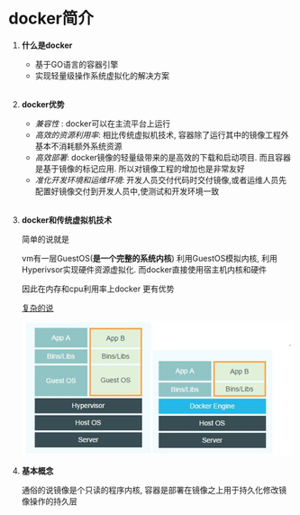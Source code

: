 # docker简介

1.  **什么是docker**

    *   基于GO语言的容器引擎
    *   实现轻量级操作系统虚拟化的解决方案

    <br>

2.  **docker优势**

    *   *兼容性* : docker可以在主流平台上运行
    *   *高效的资源利用率*: 相比传统虚拟机技术, 容器除了运行其中的镜像工程外基本不消耗额外系统资源
    *   *高效部署*: docker镜像的轻量级带来的是高效的下载和启动项目. 而且容器是基于镜像的标记应用. 所以对镜像工程的增加也是非常友好
    *   *准化开发环境和运维环境*: 开发人员交付代码时交付镜像,或者运维人员先配置好镜像交付到开发人员中,使测试和开发环境一致

    <br>

3.  **docker和传统虚拟机技术**

    简单的说就是

    vm有一层GuestOS(**是一个完整的系统内核**) 利用GuestOS模拟内核, 利用Hyperivsor实现硬件资源虚拟化. 
    而docker直接使用宿主机内核和硬件

    因此在内存和cpu利用率上docker 更有优势

    [复杂的说](https://blog.51cto.com/11880730/2116096)

    ![](README.assets/docker_vm-1553048938870.jpg)
    <br>

4.  **基本概念**

    通俗的说镜像是个只读的程序内核, 容器是部署在镜像之上用于持久化修改镜像操作的持久层
